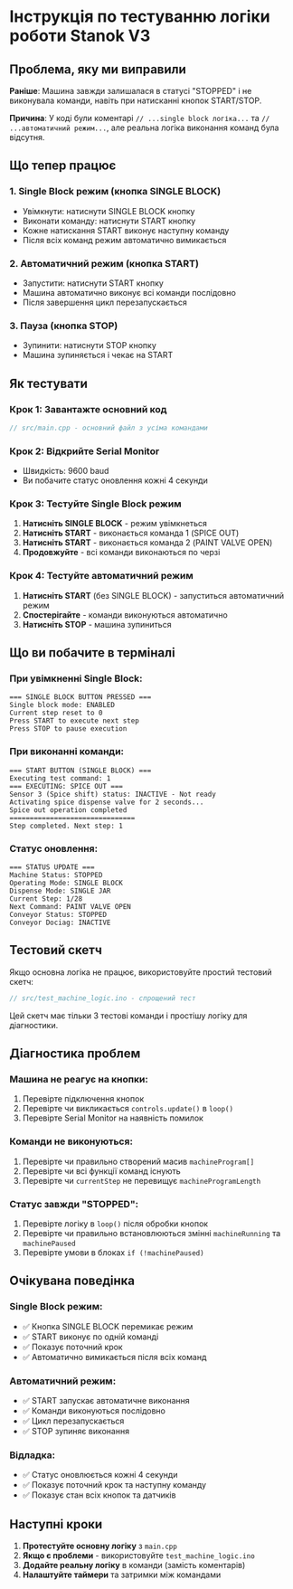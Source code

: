 # Інструкція по тестуванню логіки роботи Stanok V3

## Проблема, яку ми виправили

**Раніше**: Машина завжди залишалася в статусі "STOPPED" і не виконувала команди, навіть при натисканні кнопок START/STOP.

**Причина**: У коді були коментарі `// ...single block логіка...` та `// ...автоматичний режим...`, але реальна логіка виконання команд була відсутня.

## Що тепер працює

### 1. **Single Block режим** (кнопка SINGLE BLOCK)
- Увімкнути: натиснути SINGLE BLOCK кнопку
- Виконати команду: натиснути START кнопку
- Кожне натискання START виконує наступну команду
- Після всіх команд режим автоматично вимикається

### 2. **Автоматичний режим** (кнопка START)
- Запустити: натиснути START кнопку
- Машина автоматично виконує всі команди послідовно
- Після завершення цикл перезапускається

### 3. **Пауза** (кнопка STOP)
- Зупинити: натиснути STOP кнопку
- Машина зупиняється і чекає на START

## Як тестувати

### Крок 1: Завантажте основний код
```cpp
// src/main.cpp - основний файл з усіма командами
```

### Крок 2: Відкрийте Serial Monitor
- Швидкість: 9600 baud
- Ви побачите статус оновлення кожні 4 секунди

### Крок 3: Тестуйте Single Block режим
1. **Натисніть SINGLE BLOCK** - режим увімкнеться
2. **Натисніть START** - виконається команда 1 (SPICE OUT)
3. **Натисніть START** - виконається команда 2 (PAINT VALVE OPEN)
4. **Продовжуйте** - всі команди виконаються по черзі

### Крок 4: Тестуйте автоматичний режим
1. **Натисніть START** (без SINGLE BLOCK) - запуститься автоматичний режим
2. **Спостерігайте** - команди виконуються автоматично
3. **Натисніть STOP** - машина зупиниться

## Що ви побачите в терміналі

### При увімкненні Single Block:
```
=== SINGLE BLOCK BUTTON PRESSED ===
Single block mode: ENABLED
Current step reset to 0
Press START to execute next step
Press STOP to pause execution
```

### При виконанні команди:
```
=== START BUTTON (SINGLE BLOCK) ===
Executing test command: 1
=== EXECUTING: SPICE OUT ===
Sensor 3 (Spice shift) status: INACTIVE - Not ready
Activating spice dispense valve for 2 seconds...
Spice out operation completed
===============================
Step completed. Next step: 1
```

### Статус оновлення:
```
=== STATUS UPDATE ===
Machine Status: STOPPED
Operating Mode: SINGLE BLOCK
Dispense Mode: SINGLE JAR
Current Step: 1/28
Next Command: PAINT VALVE OPEN
Conveyor Status: STOPPED
Conveyor Dociag: INACTIVE
```

## Тестовий скетч

Якщо основна логіка не працює, використовуйте простий тестовий скетч:

```cpp
// src/test_machine_logic.ino - спрощений тест
```

Цей скетч має тільки 3 тестові команди і простішу логіку для діагностики.

## Діагностика проблем

### Машина не реагує на кнопки:
1. Перевірте підключення кнопок
2. Перевірте чи викликається `controls.update()` в `loop()`
3. Перевірте Serial Monitor на наявність помилок

### Команди не виконуються:
1. Перевірте чи правильно створений масив `machineProgram[]`
2. Перевірте чи всі функції команд існують
3. Перевірте чи `currentStep` не перевищує `machineProgramLength`

### Статус завжди "STOPPED":
1. Перевірте логіку в `loop()` після обробки кнопок
2. Перевірте чи правильно встановлюються змінні `machineRunning` та `machinePaused`
3. Перевірте умови в блоках `if (!machinePaused)`

## Очікувана поведінка

### Single Block режим:
- ✅ Кнопка SINGLE BLOCK перемикає режим
- ✅ START виконує по одній команді
- ✅ Показує поточний крок
- ✅ Автоматично вимикається після всіх команд

### Автоматичний режим:
- ✅ START запускає автоматичне виконання
- ✅ Команди виконуються послідовно
- ✅ Цикл перезапускається
- ✅ STOP зупиняє виконання

### Відладка:
- ✅ Статус оновлюється кожні 4 секунди
- ✅ Показує поточний крок та наступну команду
- ✅ Показує стан всіх кнопок та датчиків

## Наступні кроки

1. **Протестуйте основну логіку** з `main.cpp`
2. **Якщо є проблеми** - використовуйте `test_machine_logic.ino`
3. **Додайте реальну логіку** в команди (замість коментарів)
4. **Налаштуйте таймери** та затримки між командами 